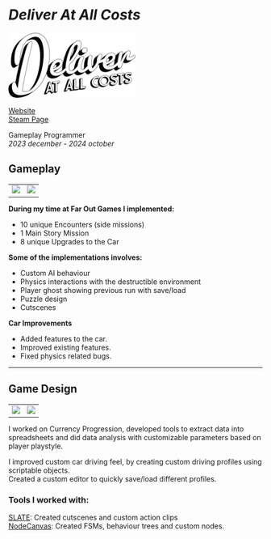 # *Deliver At All Costs*

<img src="Images\DAAC-Logo-Vector_Logo.png" width="50%"/>

[Website](https://www.deliveratallcosts.com/)  
[Steam Page](https://store.steampowered.com/app/1880610/Deliver_At_All_Costs/)


Gameplay Programmer  
*2023 december - 2024 october*

## Gameplay

<table>
  <tr>
    <td ><img src="Images\DAAC-GIFs-001.gif"/></td>
    <td ><img src="Images\DAAC-GIFs-002.gif"/></td>
  </tr>
</table>

**During my time at Far Out Games I implemented:** 
- 10 unique Encounters (side missions) 
- 1 Main Story Mission
- 8 unique Upgrades to the Car

**Some of the implementations involves:**
- Custom AI behaviour
- Physics interactions with the destructible environment
- Player ghost showing previous run with save/load
- Puzzle design
- Cutscenes

**Car Improvements**  
- Added features to the car.
- Improved existing features.
- Fixed physics related bugs.

---

## Game Design

<table>
  <tr>
    <td ><img src="Images\DAAC-GIFs-003.gif"/></td>
     <td ><img src="Images\DAAC-GIFs-004.gif"/></td>
  </tr>
</table>

I worked on Currency Progression, developed tools to extract data into spreadsheets and did data analysis with customizable parameters based on player playstyle.

I improved custom car driving feel, by creating custom driving profiles using scriptable objects.  
Created a custom editor to quickly save/load different profiles.

###  Tools I worked with:  
[SLATE](https://slate.paradoxnotion.com/): Created cutscenes and custom action clips  
[NodeCanvas](https://nodecanvas.paradoxnotion.com/): Created FSMs, behaviour trees and custom nodes.
